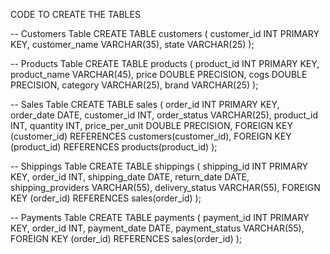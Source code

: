 CODE TO CREATE THE TABLES


-- Customers Table
CREATE TABLE customers (
    customer_id INT PRIMARY KEY,
    customer_name VARCHAR(35),
    state VARCHAR(25)
);

-- Products Table
CREATE TABLE products (
    product_id INT PRIMARY KEY,
    product_name VARCHAR(45),
    price DOUBLE PRECISION,
    cogs DOUBLE PRECISION,
    category VARCHAR(25),
    brand VARCHAR(25)
);

-- Sales Table
CREATE TABLE sales (
    order_id INT PRIMARY KEY,
    order_date DATE,
    customer_id INT,
    order_status VARCHAR(25),
    product_id INT,
    quantity INT,
    price_per_unit DOUBLE PRECISION,
    FOREIGN KEY (customer_id) REFERENCES customers(customer_id),
    FOREIGN KEY (product_id) REFERENCES products(product_id)
);

-- Shippings Table
CREATE TABLE shippings (
    shipping_id INT PRIMARY KEY,
    order_id INT,
    shipping_date DATE,
    return_date DATE,
    shipping_providers VARCHAR(55),
    delivery_status VARCHAR(55),
    FOREIGN KEY (order_id) REFERENCES sales(order_id)
);

-- Payments Table
CREATE TABLE payments (
    payment_id INT PRIMARY KEY,
    order_id INT,
    payment_date DATE,
    payment_status VARCHAR(55),
    FOREIGN KEY (order_id) REFERENCES sales(order_id)
);
